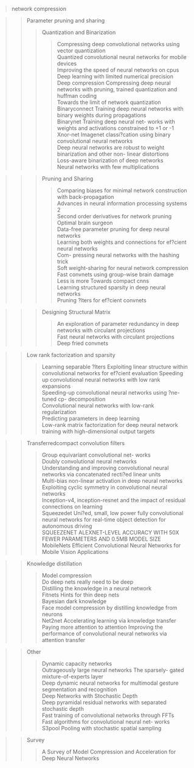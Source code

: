 > network compression

>> Parameter pruning and sharing
>>> Quantization and Binarization
>>>> Compressing deep convolutional networks using vector quantization  
Quantized convolutional neural networks for mobile devices  
Improving the speed of neural networks on cpus  
Deep learning with limited numerical precision  
Deep compression Compressing deep neural networks with pruning, trained quantization and huffman coding  
Towards the limit of network quantization  
Binaryconnect Training deep neural networks with binary weights during propagations  
Binarynet Training deep neural net- works with weights and activations constrained to +1 or -1  
Xnor-net Imagenet classi?cation using binary convolutional neural networks  
Deep neural networks are robust to weight binarization and other non- linear distortions  
Loss-aware binarization of deep networks  
Neural networks with few multiplications

>>> Pruning and Sharing
>>>> Comparing biases for minimal network construction with back-propagation  
Advances in neural information processing systems 2  
Second order derivatives for network pruning Optimal brain surgeon  
Data-free parameter pruning for deep neural networks  
Learning both weights and connections for ef?cient neural networks  
Com- pressing neural networks with the hashing trick  
Soft weight-sharing for neural network compression  
Fast convnets using group-wise brain damage  
Less is more Towards compact cnns  
Learning structured sparsity in deep neural networks  
Pruning ?lters for ef?cient convnets

>>> Designing Structural Matrix
>>>> An exploration of parameter redundancy in deep networks with circulant projections  
Fast neural networks with circulant projections  
Deep fried convnets

>> Low rank factorization and sparsity
>>> Learning separable ?lters 
Exploiting linear structure within convolutional networks for ef?cient evaluation 
Speeding up convolutional neural networks with low rank expansions  
Speeding-up convolutional neural networks using ?ne-tuned cp- decomposition  
Convolutional neural networks with low-rank regularization  
Predicting parameters in deep learning  
Low-rank matrix factorization for deep neural network training with high-dimensional output targets

>> Transferredcompact convolution filters
>>> Group equivariant convolutional net- works  
Doubly convolutional neural networks  
Understanding and improving convolutional neural networks via concatenated recti?ed linear units  
Multi-bias non-linear activation in deep neural networks  
Exploiting cyclic symmetry in convolutional neural networks  
Inception-v4, inception-resnet and the impact of residual connections on learning  
Squeezedet Uni?ed, small, low power fully convolutional neural networks for real-time object detection for autonomous driving  
SQUEEZENET ALEXNET-LEVEL ACCURACY WITH 50X FEWER PARAMETERS AND 0.5MB MODEL SIZE  
MobileNets Efficient Convolutional Neural Networks for Mobile Vision Applications

>> Knowledge distillation
>>> Model compression  
Do deep nets really need to be deep  
Distilling the knowledge in a neural network  
Fitnets Hints for thin deep nets  
Bayesian dark knowledge  
Face model compression by distilling knowledge from neurons  
Net2net Accelerating learning via knowledge transfer  
Paying more attention to attention Improving the performance of convolutional neural networks via attention transfer

>> Other
>>> Dynamic capacity networks  
Outrageously large neural networks The sparsely- gated mixture-of-experts layer  
Deep dynamic neural networks for multimodal gesture segmentation and recognition  
Deep Networks with Stochastic Depth  
Deep pyramidal residual networks with separated stochastic depth  
Fast training of convolutional networks through FFTs  
Fast algorithms for convolutional neural net- works  
S3pool Pooling with stochastic spatial sampling

>> Survey
>>> A Survey of Model Compression and Acceleration for Deep Neural Networks
